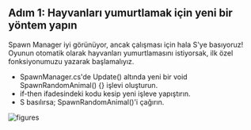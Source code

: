 ## Adım 1: Hayvanları yumurtlamak için yeni bir yöntem yapın

Spawn Manager iyi görünüyor, ancak çalışması için hala S'ye basıyoruz! Oyunun otomatik olarak hayvanları yumurtlamasını istiyorsak, ilk özel fonksiyonumuzu yazarak başlamalıyız.

- SpawnManager.cs'de Update() altında yeni bir void SpawnRandomAnimal() {} işlevi oluşturun.
- if-then ifadesindeki kodu kesip yeni işleve yapıştırın.
- S basılırsa; SpawnRandomAnimal()'i çağırın.

![figures]()
